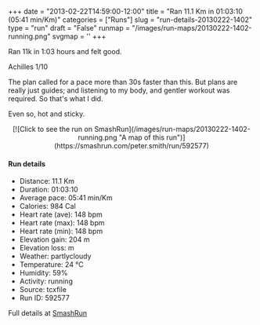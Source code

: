 +++
date = "2013-02-22T14:59:00-12:00"
title = "Ran 11.1 Km in 01:03:10 (05:41 min/Km)"
categories = ["Runs"]
slug = "run-details-20130222-1402"
type = "run"
draft = "False"
runmap = "/images/run-maps/20130222-1402-running.png"
svgmap = '<polyline points="99 39, 100 38, 97 38, 93 40, 93 42, 90 41, 82 48, 79 51, 76 52, 74 53, 68 53, 64 53, 53 52, 43 53, 40 54, 27 53, 18 56, 18 57, 14 59, 9 59, 9 60, 8 59, 3 59, 2 60, 0 62, 1 60, 3 59, 8 59, 8 60, 14 59, 17 57, 18 56, 20 55, 27 53, 30 53, 36 54, 40 54, 51 52, 68 54, 74 53, 77 52, 90 42, 93 42, 94 40, 97 38">'
+++

Ran 11k in 1:03 hours and felt good. 

Achilles 1/10

The plan called for a pace more than 30s faster than this. But plans are really just guides; and listening to my body, and gentler workout was required. So that's what I did. 

Even so, hot and sticky. 



<!--more-->

<center>
[![Click to see the run on SmashRun](/images/run-maps/20130222-1402-running.png "A map of this run")](https://smashrun.com/peter.smith/run/592577)
</center>

#### Run details

* Distance: 11.1 Km
* Duration: 01:03:10
* Average pace: 05:41 min/Km
* Calories: 984 Cal
* Heart rate (ave): 148 bpm
* Heart rate (max): 148 bpm
* Heart rate (min): 148 bpm
* Elevation gain: 204 m
* Elevation loss:  m
* Weather: partlycloudy
* Temperature: 24 &deg;C
* Humidity: 59%
* Activity: running
* Source: tcxfile
* Run ID: 592577

Full details at [SmashRun](https://smashrun.com/peter.smith/run/592577)